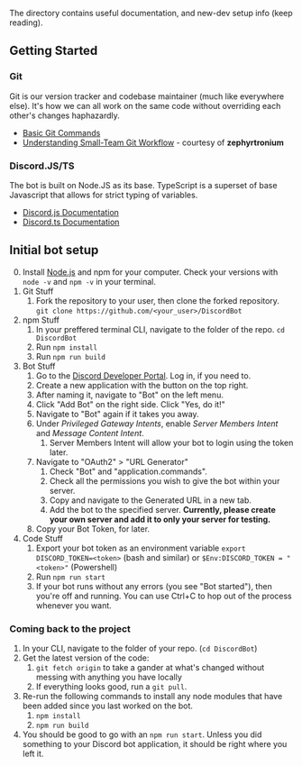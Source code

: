 
The directory contains useful documentation, and new-dev setup info (keep reading).

## Getting Started
### Git
Git is our version tracker and codebase maintainer (much like everywhere else). It's how we can all work on the same code without overriding each other's changes haphazardly.
- [Basic Git Commands](https://education.github.com/git-cheat-sheet-education.pdf)
- [Understanding Small-Team Git Workflow](https://docs.google.com/document/d/1UbYoit3UTWXC7_da_aprAjcJjIduepT6EsM9Qa1c8sg/edit) - courtesy of **zephyrtronium**

### Discord.JS/TS
The bot is built on Node.JS as its base. TypeScript is a superset of base Javascript that allows for strict typing of variables.
- [Discord.js Documentation](https://discord.js.org/#/docs)
- [Discord.ts Documentation](https://discord-ts.js.org/docs/installation)

## Initial bot setup

0. Install [Node.js](https://nodejs.org/en/download/) and npm for your computer. Check your versions with `node -v` and `npm -v` in your terminal.
1. Git Stuff
    1. Fork the repository to your user, then clone the forked repository. `git clone https://github.com/<your_user>/DiscordBot`
2. npm Stuff
    1. In your preffered terminal CLI, navigate to the folder of the repo. `cd DiscordBot`
    2. Run `npm install`
    3. Run `npm run build`
3. Bot Stuff
    1. Go to the [Discord Developer Portal](https://discord.com/developers/). Log in, if you need to.
    2. Create a new application with the button on the top right.
    3. After naming it, navigate to "Bot" on the left menu.
    4. Click "Add Bot" on the right side. Click "Yes, do it!"
    5. Navigate to "Bot" again if it takes you away.
    6. Under *Privileged Gateway Intents*, enable *Server Members Intent* and *Message Content Intent*.
        1. Server Members Intent will allow your bot to login using the token later.
    7. Navigate to "OAuth2" > "URL Generator"
        1. Check "Bot" and "application.commands".
        2. Check all the permissions you wish to give the bot within your server.
        3. Copy and navigate to the Generated URL in a new tab.
        4. Add the bot to the specified server. **Currently, please create your own server and add it to only your server for testing.**
    8. Copy your Bot Token, for later.
4. Code Stuff
    1. Export your bot token as an environment variable `export DISCORD_TOKEN=<token>` (bash and similar) or `$Env:DISCORD_TOKEN = "<token>"` (Powershell)
    2. Run `npm run start`
    3. If your bot runs without any errors (you see "Bot started"), then you're off and running. You can use Ctrl+C to hop out of the process whenever you want.


### Coming back to the project
1. In your CLI, navigate to the folder of your repo. (`cd DiscordBot`)
2. Get the latest version of the code:
    1. `git fetch origin` to take a gander at what's changed without messing with anything you have locally
    2. If everything looks good, run a `git pull`.
3. Re-run the following commands to install any node modules that have been added since you last worked on the bot.
    1. `npm install`
    2. `npm run build`
4. You should be good to go with an `npm run start`. Unless you did something to your Discord bot application, it should be right where you left it.

